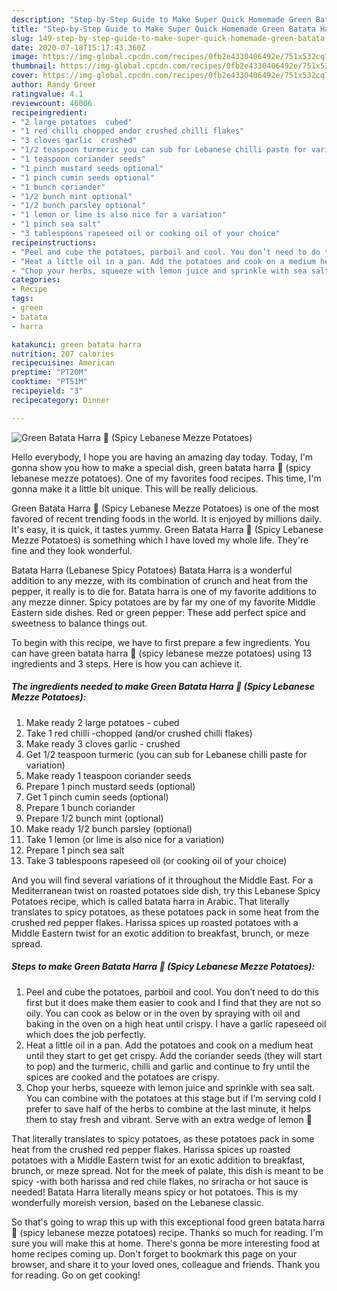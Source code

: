 ```yaml
---
description: "Step-by-Step Guide to Make Super Quick Homemade Green Batata Harra 🌱 (Spicy Lebanese Mezze Potatoes)"
title: "Step-by-Step Guide to Make Super Quick Homemade Green Batata Harra 🌱 (Spicy Lebanese Mezze Potatoes)"
slug: 149-step-by-step-guide-to-make-super-quick-homemade-green-batata-harra-spicy-lebanese-mezze-potatoes
date: 2020-07-18T15:17:43.360Z
image: https://img-global.cpcdn.com/recipes/0fb2e4330406492e/751x532cq70/green-batata-harra-🌱-spicy-lebanese-mezze-potatoes-recipe-main-photo.jpg
thumbnail: https://img-global.cpcdn.com/recipes/0fb2e4330406492e/751x532cq70/green-batata-harra-🌱-spicy-lebanese-mezze-potatoes-recipe-main-photo.jpg
cover: https://img-global.cpcdn.com/recipes/0fb2e4330406492e/751x532cq70/green-batata-harra-🌱-spicy-lebanese-mezze-potatoes-recipe-main-photo.jpg
author: Randy Greer
ratingvalue: 4.1
reviewcount: 46006
recipeingredient:
- "2 large potatoes  cubed"
- "1 red chilli chopped andor crushed chilli flakes"
- "3 cloves garlic  crushed"
- "1/2 teaspoon turmeric you can sub for Lebanese chilli paste for variation"
- "1 teaspoon coriander seeds"
- "1 pinch mustard seeds optional"
- "1 pinch cumin seeds optional"
- "1 bunch coriander"
- "1/2 bunch mint optional"
- "1/2 bunch parsley optional"
- "1 lemon or lime is also nice for a variation"
- "1 pinch sea salt"
- "3 tablespoons rapeseed oil or cooking oil of your choice"
recipeinstructions:
- "Peel and cube the potatoes, parboil and cool. You don’t need to do this first but it does make them easier to cook and I find that they are not so oily. You can cook as below or in the oven by spraying with oil and baking in the oven on a high heat until crispy. I have a garlic rapeseed oil which does the job perfectly."
- "Heat a little oil in a pan. Add the potatoes and cook on a medium heat until they start to get get crispy. Add the coriander seeds (they will start to pop) and the turmeric, chilli and garlic and continue to fry until the spices are cooked and the potatoes are crispy."
- "Chop your herbs, squeeze with lemon juice and sprinkle with sea salt. You can combine with the potatoes at this stage but if I’m serving cold I prefer to save half of the herbs to combine at the last minute, it helps them to stay fresh and vibrant. Serve with an extra wedge of lemon 🍋"
categories:
- Recipe
tags:
- green
- batata
- harra

katakunci: green batata harra 
nutrition: 207 calories
recipecuisine: American
preptime: "PT20M"
cooktime: "PT51M"
recipeyield: "3"
recipecategory: Dinner

---
```



![Green Batata Harra 🌱 (Spicy Lebanese Mezze Potatoes)](https://img-global.cpcdn.com/recipes/0fb2e4330406492e/751x532cq70/green-batata-harra-🌱-spicy-lebanese-mezze-potatoes-recipe-main-photo.jpg)

Hello everybody, I hope you are having an amazing day today. Today, I'm gonna show you how to make a special dish, green batata harra 🌱 (spicy lebanese mezze potatoes). One of my favorites food recipes. This time, I'm gonna make it a little bit unique. This will be really delicious.

Green Batata Harra 🌱 (Spicy Lebanese Mezze Potatoes) is one of the most favored of recent trending foods in the world. It is enjoyed by millions daily. It's easy, it is quick, it tastes yummy. Green Batata Harra 🌱 (Spicy Lebanese Mezze Potatoes) is something which I have loved my whole life. They're fine and they look wonderful.

Batata Harra (Lebanese Spicy Potatoes) Batata Harra is a wonderful addition to any mezze, with its combination of crunch and heat from the pepper, it really is to die for. Batata harra is one of my favorite additions to any mezze dinner. Spicy potatoes are by far my one of my favorite Middle Eastern side dishes. Red or green pepper: These add perfect spice and sweetness to balance things out.


To begin with this recipe, we have to first prepare a few ingredients. You can have green batata harra 🌱 (spicy lebanese mezze potatoes) using 13 ingredients and 3 steps. Here is how you can achieve it.

<!--inarticleads1-->

##### The ingredients needed to make Green Batata Harra 🌱 (Spicy Lebanese Mezze Potatoes):

1. Make ready 2 large potatoes - cubed
1. Take 1 red chilli -chopped (and/or crushed chilli flakes)
1. Make ready 3 cloves garlic - crushed
1. Get 1/2 teaspoon turmeric (you can sub for Lebanese chilli paste for variation)
1. Make ready 1 teaspoon coriander seeds
1. Prepare 1 pinch mustard seeds (optional)
1. Get 1 pinch cumin seeds (optional)
1. Prepare 1 bunch coriander
1. Prepare 1/2 bunch mint (optional)
1. Make ready 1/2 bunch parsley (optional)
1. Take 1 lemon (or lime is also nice for a variation)
1. Prepare 1 pinch sea salt
1. Take 3 tablespoons rapeseed oil (or cooking oil of your choice)


And you will find several variations of it throughout the Middle East. For a Mediterranean twist on roasted potatoes side dish, try this Lebanese Spicy Potatoes recipe, which is called batata harra in Arabic. That literally translates to spicy potatoes, as these potatoes pack in some heat from the crushed red pepper flakes. Harissa spices up roasted potatoes with a Middle Eastern twist for an exotic addition to breakfast, brunch, or meze spread. 

<!--inarticleads2-->

##### Steps to make Green Batata Harra 🌱 (Spicy Lebanese Mezze Potatoes):

1. Peel and cube the potatoes, parboil and cool. You don’t need to do this first but it does make them easier to cook and I find that they are not so oily. You can cook as below or in the oven by spraying with oil and baking in the oven on a high heat until crispy. I have a garlic rapeseed oil which does the job perfectly.
1. Heat a little oil in a pan. Add the potatoes and cook on a medium heat until they start to get get crispy. Add the coriander seeds (they will start to pop) and the turmeric, chilli and garlic and continue to fry until the spices are cooked and the potatoes are crispy.
1. Chop your herbs, squeeze with lemon juice and sprinkle with sea salt. You can combine with the potatoes at this stage but if I’m serving cold I prefer to save half of the herbs to combine at the last minute, it helps them to stay fresh and vibrant. Serve with an extra wedge of lemon 🍋


That literally translates to spicy potatoes, as these potatoes pack in some heat from the crushed red pepper flakes. Harissa spices up roasted potatoes with a Middle Eastern twist for an exotic addition to breakfast, brunch, or meze spread. Not for the meek of palate, this dish is meant to be spicy -with both harissa and red chile flakes, no sriracha or hot sauce is needed! Batata Harra literally means spicy or hot potatoes. This is my wonderfully moreish version, based on the Lebanese classic. 

So that's going to wrap this up with this exceptional food green batata harra 🌱 (spicy lebanese mezze potatoes) recipe. Thanks so much for reading. I'm sure you will make this at home. There's gonna be more interesting food at home recipes coming up. Don't forget to bookmark this page on your browser, and share it to your loved ones, colleague and friends. Thank you for reading. Go on get cooking!
